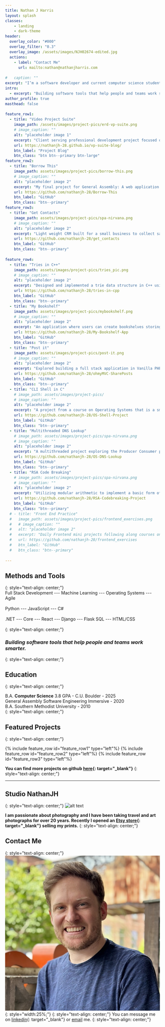 ```yaml
---
title: Nathan J Harris
layout: splash
classes:
    - landing
    - dark-theme
header:
  overlay_color: "#000"
  overlay_filter: "0.3"
  overlay_image: /assets/images/NJH02674-edited.jpg
  actions:
    - label: "Contact Me"
      url: mailto:nathan@nathanjharris.com

#   caption: ""
excerpt: "I’m a software developer and current computer science student with a unique background in lighting console programming for major film productions. After a successful career working with academy award winning talent, I transitioned into software development to apply my problem-solving and communication skills to new challenges. I specialize in building tools that simplify complex processes and help people focus on what matters most."
intro: 
  - excerpt: "Building software tools that help people and teams work smarter."
author_profile: true
masthead: false

feature_row1:
  - title: "Video Project Suite"
    image_path: /assets/images/project-pics/erd-vp-suite.png
    # image_caption: ""
    alt: "placeholder image 1"
    excerpt: "Client serving professional development project focused on project management with video productions companies. C# - .NET Core API - SQL.  Check out the project blog to see progress!" 
    url: https://nathanjh-28.github.io/vp-suite-blog/
    btn_label: "Project Blog"
    btn_class: "btn btn--primary btn-large"
feature_row2:
  - title: "Borrow This"
    image_path: assets/images/project-pics/borrow-this.png
    # image_caption: ""
    alt: "placeholder image 2"
    excerpt: "My final project for General Assembly: A web application similar to craigslist, Sharegrid,or AirBnB where users can post items for rent and make reservations for those items. Users can decide how much they want to charge, approve reservations, and review items. Python - Django - SQL"
    url: https://github.com/nathanjh-28/Borrow-This
    btn_label: "GitHub"
    btn_class: "btn--primary"
feature_row3:
  - title: "Get Contacts"
    image_path: assets/images/project-pics/spa-nirvana.png
    # image_caption: ""
    alt: "placeholder image 2"
    excerpt: "Light weight CRM built for a small business to collect sales leads through a landing page and then a system to track sales after. Static website built for a fictitious spa collects contacts for app. Python - Flask - SQL."
    url: https://github.com/nathanjh-28/get_contacts
    btn_label: "GitHub"
    btn_class: "btn--primary"

feature_row4:
  - title: "Tries in C++"
    image_path: assets/images/project-pics/tries_pic.png
    # image_caption: ""
    alt: "placeholder image 2"
    excerpt: "Designed and implemented a trie data structure in C++ using object-oriented programming principles, supporting standard and compressed implementations, with features for efficient word insertion, lookup, and prefix-based autocomplete. C++ - Data Structures."
    url: https://github.com/nathanjh-28/tries-in-cpp
    btn_label: "GitHub"
    btn_class: "btn--primary"
  - title: "My Bookshelf"
    image_path: assets/images/project-pics/mybookshelf.png
    # image_caption: ""
    alt: "placeholder image 2"
    excerpt: "An application where users can create bookshelves storing information about their favorite books (or books currently reading). Read reviews they have submitted for each book and see other users saved bookshelves."
    url: https://github.com/nathanjh-28/My-Bookshelf-App
    btn_label: "GitHub"
    btn_class: "btn--primary"
  - title: "Post it"
    image_path: assets/images/project-pics/post-it.png
    # image_caption: ""
    alt: "placeholder image 2"
    excerpt: "Explored building a full stack application in Vanilla PHP following a Udemy Course."
    url: https://github.com/nathanjh-28/ohmyMVC-SharePosts
    btn_label: "GitHub"
    btn_class: "btn--primary"
  - title: "CLI Shell in C"
    # image_path: assets/images/project-pics/
    # image_caption: ""
    alt: "placeholder image 2"
    excerpt: "A project from a course on Operating Systems that is a small command line shell program that incorporates piping and multiple processes."
    url: https://github.com/nathanjh-28/OS-Shell-Project
    btn_label: "GitHub"
    btn_class: "btn--primary"
  - title: "Multithreaded DNS Lookup"
    # image_path: assets/images/project-pics/spa-nirvana.png
    # image_caption: ""
    alt: "placeholder image 2"
    excerpt: "A multithreaded project exploring the Producer Consumer problem with Domain name look ups while utilizing thread tools such as mutexes and semaphores. For a course in Operating Systems."
    url: https://github.com/nathanjh-28/OS-DNS-Lookup
    btn_label: "GitHub"
    btn_class: "btn--primary"
  - title: "RSA Code Breaking"
    # image_path: assets/images/project-pics/spa-nirvana.png
    # image_caption: ""
    alt: "placeholder image 2"
    excerpt: "Utilizing modular arithmetic to implement a basic form of RSA encryption and codebreaking."
    url: https://github.com/nathanjh-28/RSA-Codebreaking-Project
    btn_label: "GitHub"
    btn_class: "btn--primary"
  # - title: "Front End Practice"
  #   image_path: assets/images/project-pics/frontend_exercises.png
  #   # image_caption: ""
  #   alt: "placeholder image 2"
  #   excerpt: "Daily Frontend mini projects following along courses online."
  #   url: https://github.com/nathanjh-28/frontend_exercises
  #   btn_label: "GitHub"
  #   btn_class: "btn--primary"
  
---
```


<!-- <p style="color:red;">This site is under construction.  Please excuse the temporary or missing content</p> -->

## Methods and Tools
{: style="text-align: center;"}
<br/>Full Stack Development --- Machine Learning --- Operating Systems --- Agile <br/><br/>
Python ---  JavaScript ---  C# <br/><br/>
.NET --- Core --- React --- Django --- Flask SQL --- HTML/CSS<br /><br/>
{: style="text-align: center;"}

### *Building software tools that help people and teams work smarter.*
{: style="text-align: center;"}
<!-- {: .notice--primary} -->

## Education
{: style="text-align: center;"}

B.A. **Computer Science** 3.8 GPA - C.U. Boulder - 2025 <br/>
General Assembly Software Engineering Immersive - 2020 <br/>
B.A. Southern Methodist University - 2010 <br/>
{: style="text-align: center;"}

<!-- <p class="notice" style="text-align: center; font-size:5em;">Building software tools that help people and teams work smarter.</p> -->
<!-- <br>Building software tools that help people and teams work smarter.<br><br>
{: style="text-align: center;"}
{: .notice--primary} -->

<!-- {% include feature_row id="intro" type="center" %} -->


## Featured Projects
{: style="text-align: center;"}


{% include feature_row id="feature_row1" type="left"%}
{% include feature_row id="feature_row2" type="left"%}
{% include feature_row id="feature_row3" type="left"%}


**You can find more projects on github [here](https://github.com/nathanjh-28){: target="_blank"}**
{: style="text-align: center;"}

<hr>

## Studio NathanJH
{: style="text-align: center;"}
![alt text](assets/images/etsy-banner2.jpg)

**I am passionate about photography and I have been taking travel and art photographs for over 20 years.  Recently I opened an [Etsy store](https://etsy.com/shop/studionathanjh/){: target="_blank"} selling my prints.**
{: style="text-align: center;"}

## Contact Me
{: style="text-align: center;"}
![alt](assets/images/nathan-bio-photo.jpeg){: style="width:25%;"}
{: style="text-align: center;"}
You can message me on [linkedin](https://www.linkedin.com/in/nathanjosephharris/){: target="_blank"} or [email](mailto:nathan@nathanjharris.com) me.
{: style="text-align: center;"}



<!-- ## More Projects
{: style="text-align: center;"}

{% include feature_row id="feature_row4" %} -->



